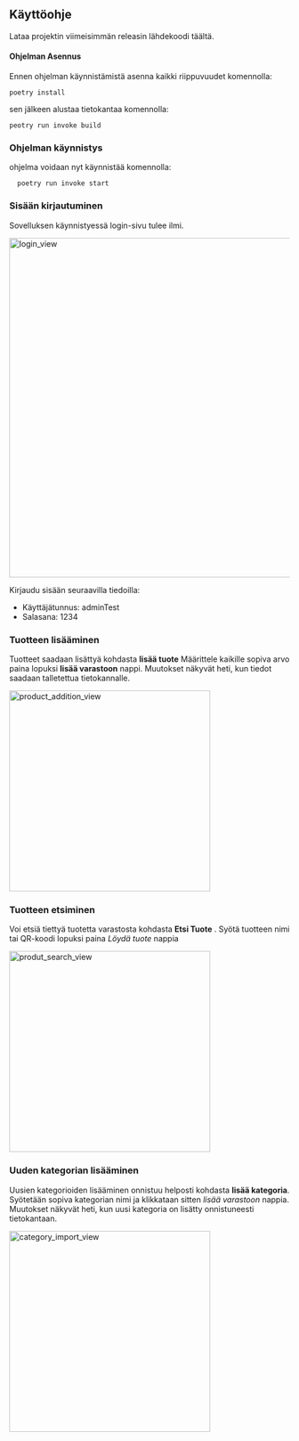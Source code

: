 ## Käyttöohje
Lataa projektin viimeisimmän releasin lähdekoodi täältä.

#### Ohjelman Asennus
Ennen ohjelman käynnistämistä asenna kaikki riippuvuudet komennolla:

    poetry install

sen jälkeen alustaa tietokantaa komennolla:

    peotry run invoke build

### Ohjelman käynnistys
 ohjelma voidaan nyt käynnistää komennolla:
 
      poetry run invoke start

### Sisään kirjautuminen
  Sovelluksen käynnistyessä login-sivu tulee ilmi.
  
   <img width="610" alt="login_view" src="https://user-images.githubusercontent.com/65080068/146022399-1e736efc-bb07-4338-a046-3eb9dd161620.png">

Kirjaudu sisään seuraavilla tiedoilla:
 * Käyttäjätunnus: adminTest
 * Salasana: 1234

### Tuotteen lisääminen
   Tuotteet saadaan lisättyä kohdasta **lisää tuote**
   Määrittele kaikille sopiva arvo
   paina lopuksi **lisää varastoon** nappi.
   Muutokset näkyvät heti, kun tiedot saadaan talletettua tietokannalle.
    
   <img width="361" alt="product_addition_view" src="https://user-images.githubusercontent.com/65080068/146022531-79cc4449-9abd-4ea4-9c5e-865ebe20a777.png">

    

### Tuotteen etsiminen
  Voi etsiä tiettyä tuotetta varastosta kohdasta **Etsi Tuote** .
  Syötä tuotteen nimi tai QR-koodi
  lopuksi paina *Löydä tuote* nappia
    
   <img width="361" alt="produt_search_view" src="https://user-images.githubusercontent.com/65080068/146022601-9fbf34bd-8472-4a83-8d19-58bb7662af7b.png">


### Uuden kategorian lisääminen
  Uusien kategorioiden lisääminen onnistuu helposti kohdasta **lisää kategoria**.
  Syötetään sopiva kategorian nimi ja klikkataan sitten *lisää varastoon* nappia.
  Muutokset näkyvät heti, kun uusi kategoria on lisätty onnistuneesti tietokantaan.
    
   <img width="361" alt="category_import_view" src="https://user-images.githubusercontent.com/65080068/146022786-8e12b93d-66a1-4c7f-95c9-dda660d4d196.png">
